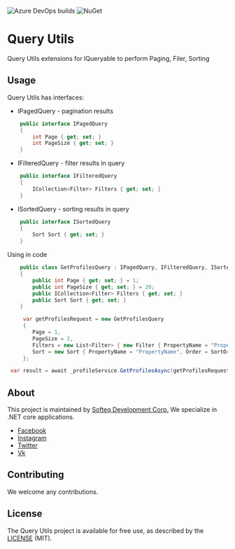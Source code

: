 ![Azure DevOps builds](https://dev.azure.com/eugenypetlakh/serilog.extension/_apis/build/status/Softeq.serilog.extension?branchName=master)
![NuGet](https://img.shields.io/nuget/v/Softeq.Serilog.Extension.svg)

# Query Utils

Query Utils extensions for IQueryable to perform Paging, Filer, Sorting

## Usage
Query Utils has interfaces:
- IPagedQuery - pagination results
```csharp
    public interface IPagedQuery
    {
        int Page { get; set; }
        int PageSize { get; set; }
    }
```
- IFilteredQuery - filter results in query
```csharp
    public interface IFilteredQuery
    {
        ICollection<Filter> Filters { get; set; }
    }
```
- ISortedQuery - sorting results in query
```csharp
    public interface ISortedQuery
    {
        Sort Sort { get; set; }
    }
```

Using in code
```csharp
    public class GetProfilesQuery : IPagedQuery, IFilteredQuery, ISortedQuery
    {
        public int Page { get; set; } = 1;
        public int PageSize { get; set; } = 20;
        public ICollection<Filter> Filters { get; set; }
        public Sort Sort { get; set; }
    }
```
```csharp
     var getProfilesRequest = new GetProfilesQuery
     {
        Page = 1,
        PageSize = 2,
        Filters = new List<Filter> { new Filter { PropertyName = "PropertyName", Value = "Value" } },
        Sort = new Sort { PropertyName = "PropertyName", Order = SortOrder.Asc }
     };
```
```csharp
 var result = await _profileService.GetProfilesAsync(getProfilesRequest);
```

## About
This project is maintained by [Softeq Development Corp.](https://www.softeq.com/)
We specialize in .NET core applications.

 - [Facebook](https://web.facebook.com/Softeq.by/)
 - [Instagram](https://www.instagram.com/softeq/)
 - [Twitter](https://twitter.com/Softeq)
 - [Vk](https://vk.com/club21079655)

## Contributing
We welcome any contributions.

## License
The Query Utils project is available for free use, as described by the [LICENSE](/LICENSE) (MIT).
